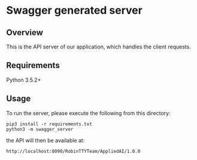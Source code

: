 # Swagger generated server

## Overview

This is the API server of our application, which handles the client requests.

## Requirements
Python 3.5.2+

## Usage
To run the server, please execute the following from this directory:

```
pip3 install -r requirements.txt
python3 -m swagger_server
```

the API will then be available at:

```
http://localhost:8090/RobinTTYTeam/AppliedAI/1.0.0
```
